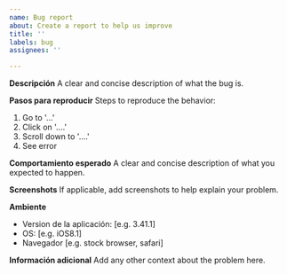 ```yaml
---
name: Bug report
about: Create a report to help us improve
title: ''
labels: bug
assignees: ''

---
```


**Descripción**
A clear and concise description of what the bug is.

**Pasos para reproducir**
Steps to reproduce the behavior:
1. Go to '...'
2. Click on '....'
3. Scroll down to '....'
4. See error

**Comportamiento esperado**
A clear and concise description of what you expected to happen.

**Screenshots**
If applicable, add screenshots to help explain your problem.

**Ambiente**
 - Version de la aplicación: [e.g. 3.41.1]
 - OS: [e.g. iOS8.1]
 - Navegador [e.g. stock browser, safari]

**Información adicional**
Add any other context about the problem here.
